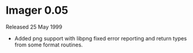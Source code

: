 # Imager 0.05

Released 25 May 1999

- Added png support with libpng  fixed error reporting and return types from  some format routines.